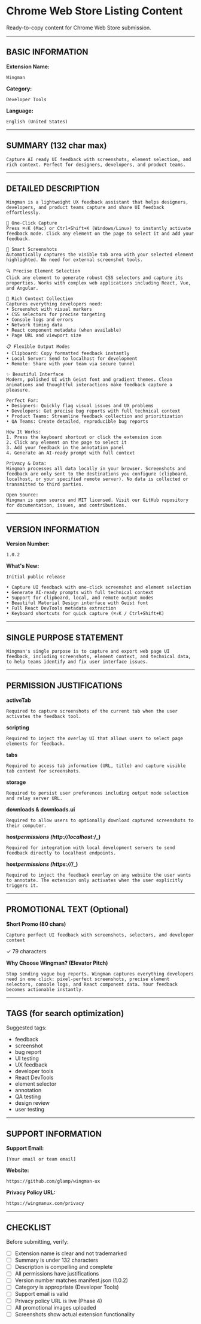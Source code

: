 # Chrome Web Store Listing Content

Ready-to-copy content for Chrome Web Store submission.

---

## BASIC INFORMATION

**Extension Name:**

```
Wingman
```

**Category:**

```
Developer Tools
```

**Language:**

```
English (United States)
```

---

## SUMMARY (132 char max)

```
Capture AI ready UI feedback with screenshots, element selection, and rich context. Perfect for designers, developers, and product teams.
```

---

## DETAILED DESCRIPTION

```
Wingman is a lightweight UX feedback assistant that helps designers, developers, and product teams capture and share UI feedback effortlessly.

🎯 One-Click Capture
Press ⌘⇧K (Mac) or Ctrl+Shift+K (Windows/Linux) to instantly activate feedback mode. Click any element on the page to select it and add your feedback.

📸 Smart Screenshots
Automatically captures the visible tab area with your selected element highlighted. No need for external screenshot tools.

🔍 Precise Element Selection
Click any element to generate robust CSS selectors and capture its properties. Works with complex web applications including React, Vue, and Angular.

📝 Rich Context Collection
Captures everything developers need:
• Screenshot with visual markers
• CSS selectors for precise targeting
• Console logs and errors
• Network timing data
• React component metadata (when available)
• Page URL and viewport size

📋 Flexible Output Modes
• Clipboard: Copy formatted feedback instantly
• Local Server: Send to localhost for development
• Remote: Share with your team via secure tunnel

✨ Beautiful Interface
Modern, polished UI with Geist font and gradient themes. Clean animations and thoughtful interactions make feedback capture a pleasure.

Perfect For:
• Designers: Quickly flag visual issues and UX problems
• Developers: Get precise bug reports with full technical context
• Product Teams: Streamline feedback collection and prioritization
• QA Teams: Create detailed, reproducible bug reports

How It Works:
1. Press the keyboard shortcut or click the extension icon
2. Click any element on the page to select it
3. Add your feedback in the annotation panel
4. Generate an AI-ready prompt with full context

Privacy & Data:
Wingman processes all data locally in your browser. Screenshots and feedback are only sent to the destinations you configure (clipboard, localhost, or your specified remote server). No data is collected or transmitted to third parties.

Open Source:
Wingman is open source and MIT licensed. Visit our GitHub repository for documentation, issues, and contributions.
```

---

## VERSION INFORMATION

**Version Number:**

```
1.0.2
```

**What's New:**

```
Initial public release

• Capture UI feedback with one-click screenshot and element selection
• Generate AI-ready prompts with full technical context
• Support for clipboard, local, and remote output modes
• Beautiful Material Design interface with Geist font
• Full React DevTools metadata extraction
• Keyboard shortcuts for quick capture (⌘⇧K / Ctrl+Shift+K)
```

---

## SINGLE PURPOSE STATEMENT

```
Wingman's single purpose is to capture and export web page UI feedback, including screenshots, element context, and technical data, to help teams identify and fix user interface issues.
```

---

## PERMISSION JUSTIFICATIONS

**activeTab**

```
Required to capture screenshots of the current tab when the user activates the feedback tool.
```

**scripting**

```
Required to inject the overlay UI that allows users to select page elements for feedback.
```

**tabs**

```
Required to access tab information (URL, title) and capture visible tab content for screenshots.
```

**storage**

```
Required to persist user preferences including output mode selection and relay server URL.
```

**downloads & downloads.ui**

```
Required to allow users to optionally download captured screenshots to their computer.
```

**host*permissions (http://localhost:*/\_)**

```
Required for integration with local development servers to send feedback directly to localhost endpoints.
```

**host*permissions (https://*/\_)**

```
Required to inject the feedback overlay on any website the user wants to annotate. The extension only activates when the user explicitly triggers it.
```

---

## PROMOTIONAL TEXT (Optional)

**Short Promo (80 chars)**

```
Capture perfect UI feedback with screenshots, selectors, and developer context
```

✓ 79 characters

**Why Choose Wingman? (Elevator Pitch)**

```
Stop sending vague bug reports. Wingman captures everything developers need in one click: pixel-perfect screenshots, precise element selectors, console logs, and React component data. Your feedback becomes actionable instantly.
```

---

## TAGS (for search optimization)

Suggested tags:

- feedback
- screenshot
- bug report
- UI testing
- UX feedback
- developer tools
- React DevTools
- element selector
- annotation
- QA testing
- design review
- user testing

---

## SUPPORT INFORMATION

**Support Email:**

```
[Your email or team email]
```

**Website:**

```
https://github.com/glamp/wingman-ux
```

**Privacy Policy URL:**

```
https://wingmanux.com/privacy
```

---

## CHECKLIST

Before submitting, verify:

- [ ] Extension name is clear and not trademarked
- [ ] Summary is under 132 characters
- [ ] Description is compelling and complete
- [ ] All permissions have justifications
- [ ] Version number matches manifest.json (1.0.2)
- [ ] Category is appropriate (Developer Tools)
- [ ] Support email is valid
- [ ] Privacy policy URL is live (Phase 4)
- [ ] All promotional images uploaded
- [ ] Screenshots show actual extension functionality
